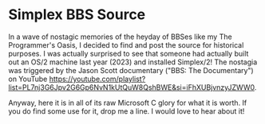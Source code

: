 # Simplex BBS Source

In a wave of nostagic memories of the heyday of BBSes like my The Programmer's Oasis, I decided to find and post the source for historical purposes.  I 
was actually surprised to see that someone had actually built out an OS/2 machine last year (2023) and installed Simplex/2!  The nostagia was triggered
by the Jason Scott documentary ("BBS: The Documentary") on YouTube https://youtube.com/playlist?list=PL7nj3G6Jpv2G6Gp6NvN1kUtQuW8QshBWE&si=iFhXUBjvnzyJZWW0.

Anyway, here it is in all of its raw Microsoft C glory for what it is worth.  If you do find some use for it, drop me a line.  I would love to hear about it!
